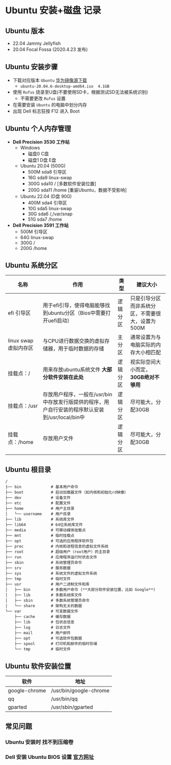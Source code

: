 # Ubuntu 安装+磁盘 记录

## Ubuntu 版本
- 22.04 Jammy Jellyfish
- 20.04 Focal Fossa (2020.4.23 发布)

## Ubuntu 安装步骤
- 下载对应版本 `Ubuntu` [华为镜像源下载](http://repo.huaweicloud.com/ubuntu-releases/)
  - `ubuntu-20.04.6-desktop-amd64.iso  4.1GB`
- 使用 `Rufus` 烧录至U盘(不要使用SD卡，根据测试SD无法被系统识别)
  - 不需要更改 `Rufus` 设置
- 在需要安装 `Ubuntu` 的电脑中划分内存
- 出现 Dell 标志狂按 F12 进入 Boot

## Ubuntu 个人内存管理
- **Dell Precision 3530 工作站**
  - Windows
    - 磁盘0 C盘
    - 磁盘1 D盘 E盘
  - Ubuntu 20.04 (500G)
    - 500M sda8 引导区
    - 16G sda9 linux-swap
    - 300G sda10 / [多数软件安装位置]
    - 200G sda11 /home [重装Ubuntu，数据不受影响]
  - Ubuntu 22.04 (D盘 90G)
    - 400M sda4 引导区
    - 10G sda5 linux-swap
    - 30G sda6 /,/var/snap 
    - 51G sda7 /home 
- **Dell Precision 3591 工作站**
  - 500M 引导区
  - 64G  linux-swap
  - 300G /
  - 200G /home

## Ubuntu 系统分区
|名称                 |作用|类型|建议大小|
|---                  |---|---|---|
|efi 引导区           |用于efi引导，使得电脑能够找到ubuntu分区（Bios中需要打开uefi启动）|逻辑分区 |只是引导分区而非系统分区，不需要很大，设置为500M|
|linux swap 虚拟内存区|与CPU进行数据交换的虚拟存储器，用于临时数据的存储                |主分区   |通常设置为与电脑实际的内存大小相匹配|
|挂载点：/            |用来存放ubuntu系统文件   **大部分软件安装在此处**               |逻辑分区  |视实际空间大小而定，**30GB绝对不够用**|
|挂载点：/usr         |存放用户程序，一般在/usr/bin中存放发行版提供的程序，用户自行安装的程序默认安装到/usr/local/bin中|逻辑分区|尽可能大，分配30GB|
|挂载点：/home        |存放用户文件                                                  |逻辑分区  |尽可能大，分配30GB|



## Ubuntu 根目录
```
/  
├── bin             # 基本用户命令  
├── boot            # 启动加载器文件（如内核和初始化rd映像）  
├── dev             # 设备文件  
├── etc             # 配置文件  
├── home            # 用户主目录  
│   └── username    # 用户目录  
├── lib             # 系统库文件  
├── lib64           # 64位系统库文件  
├── media           # 可移动媒体挂载点  
├── mnt             # 临时挂载点  
├── opt             # 可选的应用程序软件包  
├── proc            # 内核和进程信息的虚拟文件系统  
├── root            # 超级用户（root用户）的主目录  
├── run             # 应用程序运行时状态文件  
├── sbin            # 系统管理员命令  
├── srv             # 服务数据  
├── sys             # 系统文件的虚拟文件系统  
├── tmp             # 临时文件  
├── usr             # 用户二进制文件和库  
│   ├── bin         # 多数用户命令 (**大部分软件安装位置，比如 Google**)  
│   ├── lib         # 多数系统库文件  
│   ├── sbin        # 多数系统管理员命令  
│   └── share       # 架构无关的数据  
└── var             # 可变数据文件  
    ├── cache       # 缓存数据  
    ├── lib         # 包状态信息  
    ├── log         # 日志文件  
    ├── mail        # 用户邮件  
    ├── opt         # 可选软件包数据  
    ├── spool       # 打印机和邮件的临时存储  
    └── tmp         # 临时文件  
```


## Ubuntu 软件安装位置
|软件         |地址|
|---          |---|
|google-chrome|/usr/bin/google-chrome|
|qq           |/usr/bin/qq|
|gparted      |/usr/sbin/gparted|

## 常见问题
### Ubuntu 安装时 找不到压缩卷
### Dell 安装 Ubuntu BIOS 设置 [官方网址](https://www.dell.com/support/kbdoc/en-us/000131655/how-to-install-ubuntu-linux-on-your-dell-pc#BIOS)